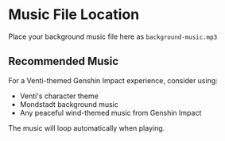 # Music File Location

Place your background music file here as `background-music.mp3`

## Recommended Music
For a Venti-themed Genshin Impact experience, consider using:
- Venti's character theme
- Mondstadt background music
- Any peaceful wind-themed music from Genshin Impact

The music will loop automatically when playing.
